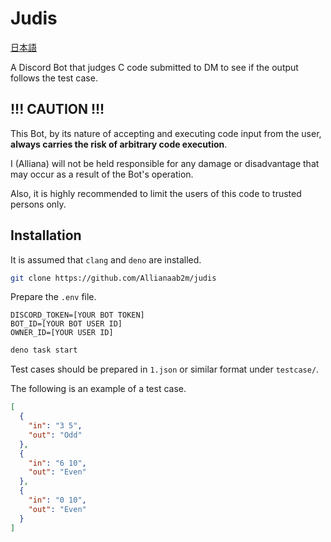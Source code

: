 # Judis

[日本語](./README_ja.md)

A Discord Bot that judges C code submitted to DM to see if the output follows the test case.

## !!! CAUTION !!!

This Bot, by its nature of accepting and executing code input from the user, **always carries the risk of arbitrary code execution**.

I (Alliana) will not be held responsible for any damage or disadvantage that may occur as a result of the Bot's operation.

Also, it is highly recommended to limit the users of this code to trusted persons only.

## Installation

It is assumed that `clang` and `deno` are installed.

```sh
git clone https://github.com/Allianaab2m/judis
```

Prepare the `.env` file.

```txt:.env
DISCORD_TOKEN=[YOUR BOT TOKEN]
BOT_ID=[YOUR BOT USER ID]
OWNER_ID=[YOUR USER ID]
```

```sh
deno task start
```

Test cases should be prepared in ``1.json`` or similar format under ``testcase/``.

The following is an example of a test case.

```json:1.json
[
  {
    "in": "3 5",
    "out": "Odd"
  },
  {
    "in": "6 10",
    "out": "Even"
  },
  {
    "in": "0 10",
    "out": "Even"
  }
]

```
